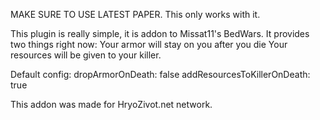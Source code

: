 MAKE SURE TO USE LATEST PAPER. This only works with it.


This plugin is really simple, it is addon to Missat11's BedWars.
It provides two things right now:
Your armor will stay on you after you die
Your resources will be given to your killer.

Default config:
dropArmorOnDeath: false
addResourcesToKillerOnDeath: true


This addon was made for HryoZivot.net network.
